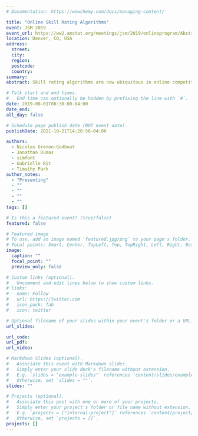```yaml
---
# Documentation: https://wowchemy.com/docs/managing-content/

title: "Online Skill Rating Algorithms"
event: JSM 2019
event_url: https://ww2.amstat.org/meetings/jsm/2019/onlineprogram/AbstractDetails.cfm?abstractid=306502 
location: Denver, CO, USA
address:
  street:
  city:
  region:
  postcode:
  country:
summary:
abstract: Skill rating algorithms are now ubiquitous in online competitive video games and are used not only to accurately compare players' strength, but also to match players of similar proficiency against each other, thus ensuring fair and exciting matches. Solidly anchored in online approximate Bayesian inference, these modern algorithms only require a prior rating for each match participant and the outcome of the match to infer posterior ratings for each player. Efforts have been made in the last decade to incorporate auxiliary information in rating computations (such as players' score in a match or their proficiency in different game modes) in order to get more accurate rating updates as well as generally faster convergence to the true underlying skills. However, as ratings also influence the matchmaking and therefore the new ratings, their distribution over all players is a highly dynamic system, where the interdependence of ratings and matchmaking impedes our ability to fully understand the impacts of potential improvements on live applications. We shall survey existing rating systems and explore the assessment challenges involved in enhancing and extending these algorithms. 

# Talk start and end times.
#   End time can optionally be hidden by prefixing the line with `#`.
date: 2019-08-01T08:30:00-04:00
date_end: 
all_day: false

# Schedule page publish date (NOT event date).
publishDate: 2021-10-21T14:20:58-04:00

authors: 
  - Nicolas Grenon-Godbout
  - Jonathan Dumas
  - simfont
  - Gabrielle Rit
  - Timothy Park
author_notes:
  - "Presenting"
  - ""
  - ""
  - ""
  - ""
tags: []

# Is this a featured event? (true/false)
featured: false

# Featured image
# To use, add an image named `featured.jpg/png` to your page's folder. 
# Focal points: Smart, Center, TopLeft, Top, TopRight, Left, Right, BottomLeft, Bottom, BottomRight.
image:
  caption: ""
  focal_point: ""
  preview_only: false

# Custom links (optional).
#   Uncomment and edit lines below to show custom links.
# links:
# - name: Follow
#   url: https://twitter.com
#   icon_pack: fab
#   icon: twitter

# Optional filename of your slides within your event's folder or a URL.
url_slides:

url_code:
url_pdf:
url_video:

# Markdown Slides (optional).
#   Associate this event with Markdown slides.
#   Simply enter your slide deck's filename without extension.
#   E.g. `slides = "example-slides"` references `content/slides/example-slides.md`.
#   Otherwise, set `slides = ""`.
slides: ""

# Projects (optional).
#   Associate this post with one or more of your projects.
#   Simply enter your project's folder or file name without extension.
#   E.g. `projects = ["internal-project"]` references `content/project/deep-learning/index.md`.
#   Otherwise, set `projects = []`.
projects: []
---
```

